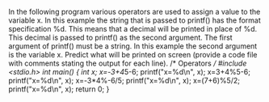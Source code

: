 In the following program various operators are used to assign a value to the variable x. In this example the string that is passed to printf() has the format specification %d. This means that a decimal will be printed in place of %d. This decimal is passed to printf() as the second argument. The first argument of printf() must be a string. In this example the second argument is the variable x. Predict what will be printed on screen (provide a code file with comments stating the output for each line).
/* Operators */
#include <stdio.h>
int main()
{
int x;
x=-3+4*5-6;
printf("x=%d\n", x);
x=3+4%5-6;
printf("x=%d\n", x);
x=-3*4%-6/5;
printf("x=%d\n", x);
x=(7+6)%5/2;
printf("x=%d\n", x);
return 0;
}